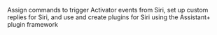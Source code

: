 Assign commands to trigger Activator events from Siri, set up custom replies for Siri, and use and create plugins for Siri using the Assistant+ plugin framework